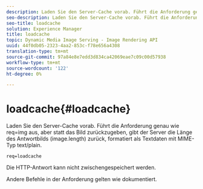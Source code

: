 ```yaml
---
description: Laden Sie den Server-Cache vorab. Führt die Anforderung genau wie req=img aus, aber statt das Bild zurückzugeben, gibt der Server die Länge des Antwortbilds (image.length) zurück, formatiert als Textdaten mit MIME-Typ text/plain.
seo-description: Laden Sie den Server-Cache vorab. Führt die Anforderung genau wie req=img aus, aber statt das Bild zurückzugeben, gibt der Server die Länge des Antwortbilds (image.length) zurück, formatiert als Textdaten mit MIME-Typ text/plain.
seo-title: loadcache
solution: Experience Manager
title: loadcache
topic: Dynamic Media Image Serving - Image Rendering API
uuid: 44f0db05-2323-4aa2-853c-f78e656a4308
translation-type: tm+mt
source-git-commit: 97a84e8e7edd3d834ca42069eae7c09c00d57938
workflow-type: tm+mt
source-wordcount: '122'
ht-degree: 0%

---
```



# loadcache{#loadcache}

Laden Sie den Server-Cache vorab. Führt die Anforderung genau wie req=img aus, aber statt das Bild zurückzugeben, gibt der Server die Länge des Antwortbilds (image.length) zurück, formatiert als Textdaten mit MIME-Typ text/plain.

`req=loadcache`

Die HTTP-Antwort kann nicht zwischengespeichert werden.

Andere Befehle in der Anforderung gelten wie dokumentiert.
